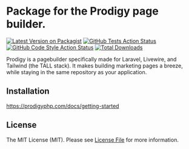 # Package for the Prodigy page builder.

[![Latest Version on Packagist](https://img.shields.io/packagist/v/prodigyphp/prodigy.svg?style=flat-square)](https://packagist.org/packages/prodigyphp/prodigy)
[![GitHub Tests Action Status](https://img.shields.io/github/actions/workflow/status/prodigyphp/prodigy/run-tests.yml?branch=main&label=tests&style=flat-square)](https://github.com/prodigyphp/prodigy/actions?query=workflow%3Arun-tests+branch%3Amain)
[![GitHub Code Style Action Status](https://img.shields.io/github/actions/workflow/status/prodigyphp/prodigy/fix-php-code-style-issues.yml?branch=main&label=code%20style&style=flat-square)](https://github.com/prodigyphp/prodigy/actions?query=workflow%3A"Fix+PHP+code+style+issues"+branch%3Amain)
[![Total Downloads](https://img.shields.io/packagist/dt/prodigyphp/prodigy.svg?style=flat-square)](https://packagist.org/packages/prodigyphp/prodigy)

Prodigy is a pagebuilder specifically made for Laravel, Livewire, and Tailwind (the TALL stack). It makes building marketing pages a breeze, while staying in the same repository as your application.

## Installation

https://prodigyphp.com/docs/getting-started


## License

The MIT License (MIT). Please see [License File](LICENSE.md) for more information.
